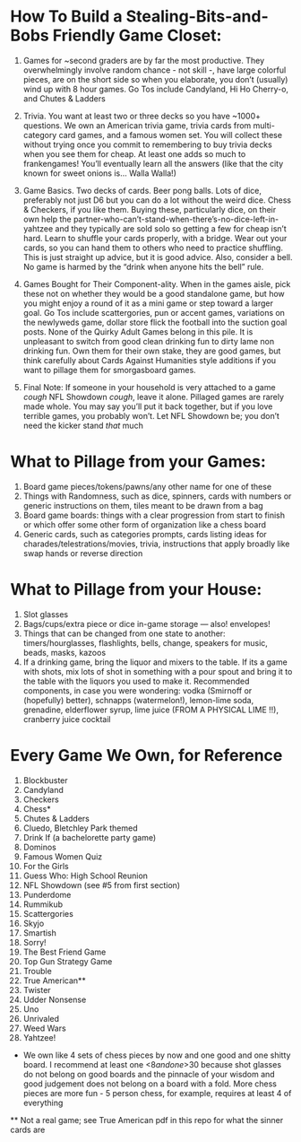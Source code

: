 # How To Build a Stealing-Bits-and-Bobs Friendly Game Closet:
1) Games for ~second graders are by far the most productive. They overwhelmingly involve random chance - not skill -, have large colorful pieces, are on the short side so when you elaborate, you don’t (usually) wind up with 8 hour games. Go Tos include Candyland, Hi Ho Cherry-o, and Chutes & Ladders

2) Trivia. You want at least two or three decks so you have ~1000+ questions. We own an American trivia game, trivia cards from multi-category card games, and a famous women set. You will collect these without trying once you commit to remembering to buy trivia decks when you see them for cheap. At least one adds so much to frankengames! You’ll eventually learn all the answers (like that the city known for sweet onions is… Walla Walla!)

3) Game Basics. Two decks of cards. Beer pong balls. Lots of dice, preferably not just D6 but you can do a lot without the weird dice. Chess & Checkers, if you like them. Buying these, particularly dice, on their own help the partner-who-can’t-stand-when-there’s-no-dice-left-in-yahtzee and they typically are sold solo so getting a few for cheap isn’t hard. Learn to shuffle your cards properly, with a bridge. Wear out your cards, so you can hand them to others who need to practice shuffling. This is just straight up advice, but it is good advice. Also, consider a bell. No game is harmed by the “drink when anyone hits the bell” rule.

4) Games Bought for Their Component-ality. When in the games aisle, pick these not on whether they would be a good standalone game, but how you might enjoy a round of it as a mini game or step toward a larger goal. Go Tos include scattergories, pun or accent games, variations on the newlyweds game, dollar store flick the football into the suction goal posts. None of the Quirky Adult Games belong in this pile. It is unpleasant to switch from good clean drinking fun to dirty lame non drinking fun. Own them for their own stake, they are good games, but think carefully about Cards Against Humanities style additions if you want to pillage them for smorgasboard games.

5) Final Note: If someone in your household is very attached to a game *cough* NFL Showdown *cough*, leave it alone. Pillaged games are rarely made whole. You may say you’ll put it back together, but if you love terrible games, you probably won’t. Let NFL Showdown be; you don’t need the kicker stand *that* much

# What to Pillage from your Games:
1) Board game pieces/tokens/pawns/any other name for one of these
2) Things with Randomness, such as dice, spinners, cards with numbers or generic instructions on them, tiles meant to be drawn from a bag
3) Board game boards: things with a clear progression from start to finish or which offer some other form of organization like a chess board
4) Generic cards, such as categories prompts, cards listing ideas for charades/telestrations/movies, trivia, instructions that apply broadly like swap hands or reverse direction

# What to Pillage from your House:
1) Slot glasses
2) Bags/cups/extra piece or dice in-game storage — also! envelopes!
3) Things that can be changed from one state to another: timers/hourglasses, flashlights, bells, change, speakers for music, beads, masks, kazoos
4) If a drinking game, bring the liquor and mixers to the table. If its a game with shots, mix lots of shot in something with a pour spout and bring it to the table with the liquors you used to make it. Recommended components, in case you were wondering: vodka (Smirnoff or (hopefully) better), schnapps (watermelon!), lemon-lime soda, grenadine, elderflower syrup, lime juice (FROM A PHYSICAL LIME !!), cranberry juice cocktail

# Every Game We Own, for Reference
1) Blockbuster
2) Candyland
3) Checkers
4) Chess*
5) Chutes & Ladders
6) Cluedo, Bletchley Park themed
7) Drink If (a bachelorette party game)
8) Dominos
9) Famous Women Quiz
10) For the Girls
11) Guess Who: High School Reunion
12) NFL Showdown (see #5 from first section)
13) Punderdome
14) Rummikub
15) Scattergories
16) Skyjo
17) Smartish
18) Sorry!
19) The Best Friend Game
20) Top Gun Strategy Game
21) Trouble
22) True American**
23) Twister
24) Udder Nonsense
25) Uno
26) Unrivaled
27) Weed Wars
28) Yahtzee!

* We own like 4 sets of chess pieces by now and one good and one shitty board. I recommend at least one <$8 and one >$30 because shot glasses do not belong on good boards and the pinnacle of your wisdom and good judgement does not belong on a board with a fold. More chess pieces are more fun - 5 person chess, for example, requires at least 4 of everything

** Not a real game; see True American pdf in this repo for what the sinner cards are
